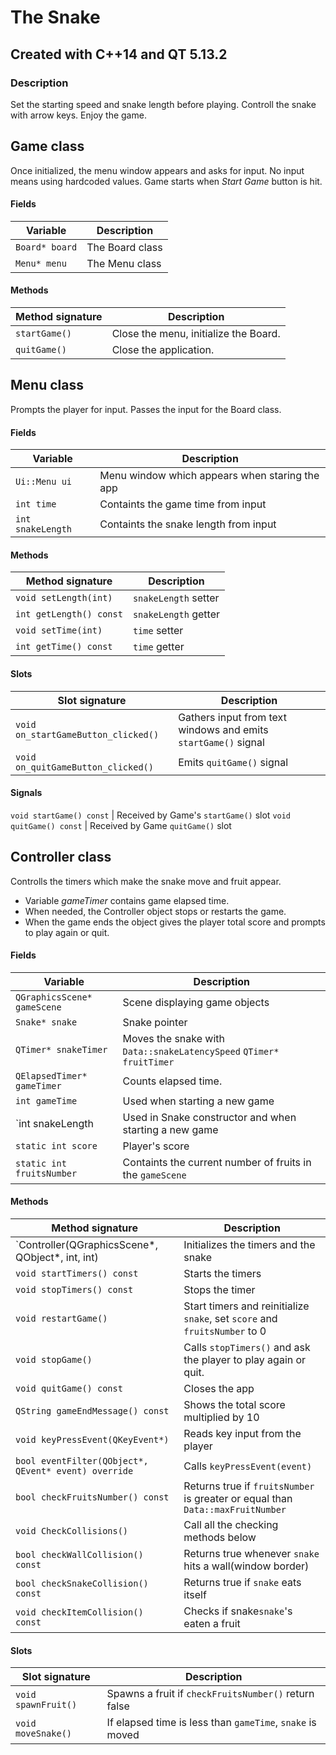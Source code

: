 # The Snake
## Created with C++14 and QT 5.13.2

### Description 
Set the starting speed and snake length before playing. 
Controll the snake with arrow keys. Enjoy the game.


## Game class
Once initialized, the menu window appears and asks for input. No input means using hardcoded values. Game starts when *Start Game* button is hit.

#### Fields
 Variable | Description                    
 ------------- | ------------------------------ 
 `Board* board`      | The Board class       
 `Menu* menu`   | The Menu class
 
#### Methods
 Method signature | Description                    
 ------------- | ------------------------------- 
 `startGame()`      | Close the menu, initialize the Board.       
 `quitGame()`   | Close the application.    
 
 
## Menu class
Prompts the player for input. Passes the input for the Board class.

#### Fields
 Variable | Description                    
 ------------- | ------------------------------ 
 `Ui::Menu ui`      | Menu window which appears when staring the app      
 `int time`   | Containts the game time from input    
 `int snakeLength`   | Containts the snake length from input    
 
#### Methods
 Method signature | Description                    
 ------------- | ------------------------------ 
`void setLength(int)`      | `snakeLength` setter       
 `int getLength() const`   |`snakeLength` getter    
 `void setTime(int)`   | `time` setter    
 `int getTime() const`   | `time` getter    
 
 #### Slots
 Slot signature | Description                    
 ------------- | ------------------------------ 
 `void on_startGameButton_clicked()` | Gathers input from text windows and emits `startGame()` signal
 `void on_quitGameButton_clicked()` | Emits `quitGame()` signal
 
 #### Signals
 `void startGame() const` | Received by Game's `startGame()` slot
 `void quitGame() const` | Received by Game `quitGame()` slot
 
 
## Controller class
Controlls the timers which make the snake move and fruit appear.
- Variable *gameTimer*  contains game elapsed time.
- When needed, the Controller object stops or restarts the game. 
- When the game ends the object gives the player total score and prompts to play again or quit.

#### Fields
 Variable | Description                    
 ------------- | ------------------------------ 
 `QGraphicsScene* gameScene` | Scene displaying game objects
 `Snake* snake` | Snake pointer
 `QTimer* snakeTimer` | Moves the snake with `Data::snakeLatencySpeed`  `QTimer* fruitTimer` | Spawns fruits with `Data::snakeLatencySpeed`
 `QElapsedTimer* gameTimer` | Counts elapsed time.
 `int gameTime` | Used when starting a new game
 `int snakeLength |  Used in Snake constructor and when starting a new game
 `static int score` | Player's score
 `static int fruitsNumber` | Containts the current number of fruits in the `gameScene`

#### Methods
 Method signature | Description                    
 ------------- | ------------------------------ 
 `Controller(QGraphicsScene*, QObject*, int, int) | Initializes the timers and the snake
 `void startTimers() const` | Starts the timers
 `void stopTimers() const` | Stops the timer
 `void restartGame()` | Start timers and reinitialize `snake`, set `score` and `fruitsNumber` to 0
 `void stopGame()` | Calls `stopTimers()` and ask the player to play again or quit.
 `void quitGame() const` | Closes the app
 `QString gameEndMessage() const` | Shows the total score multiplied by 10
 `void keyPressEvent(QKeyEvent*)` | Reads key input from the player
 `bool eventFilter(QObject*, QEvent* event) override` | Calls `keyPressEvent(event)`
 `bool checkFruitsNumber() const` | Returns true if `fruitsNumber` is greater or equal than `Data::maxFruitNumber`
 `void CheckCollisions()` | Call all the checking methods below
 `bool checkWallCollision() const` | Returns true whenever `snake` hits a wall(window border)
 `bool checkSnakeCollision() const` | Returns true if `snake` eats itself
 `void checkItemCollision() const` | Checks if snake`snake`'s eaten a fruit
 
 #### Slots
  Slot signature | Description                    
 ------------- | ------------------------------ 
 `void spawnFruit()` | Spawns a fruit if `checkFruitsNumber()` return false
 `void moveSnake()` | If elapsed time is less than `gameTime`, `snake` is moved
 
 







